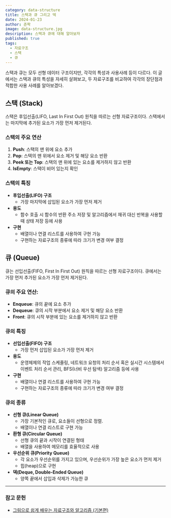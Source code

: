 ```yaml
---
category: data-structure
title: 스택과 큐 그리고 덱
date: 2024-01-23
author: 준팍
image: data-structure.jpg
description: 스택과 큐에 대해 알아보자
published: true
tags:
  - 자료구조
  - 스택
  - 큐
---
```

스택과 큐는 모두 선형 데이터 구조이지만, 각각의 특성과 사용사례 등이 다르다.
이 글에서는 스택과 큐의 특성을 자세히 살펴보고, 
두 자료구조를 비교하여 각각의 장단점과 적합한 사용 사례를 알아보겠다.


## 스택 (Stack)

스택은 후입선출(LIFO, Last In First Out) 원칙을 따르는 선형 자료구조이다. 
스택에서는 마지막에 추가된 요소가 가장 먼저 제거된다.

### 스택의 주요 연산

1. **Push**: 스택의 맨 위에 요소 추가
2. **Pop**: 스택의 맨 위에서 요소 제거 및 해당 요소 반환
3. **Peek 또는 Top**: 스택의 맨 위에 있는 요소를 제거하지 않고 반환
4. **IsEmpty**: 스택이 비어 있는지 확인

### 스택의 특징

- **후입선출(LIFO) 구조**
	- 가장 마지막에 삽입된 요소가 가장 먼저 제거
- **용도**
	- 함수 호출 시 함수의 반환 주소 저장 및 알고리즘에서 재귀 대신 반복을 사용할 때 상태 저장 등에 사용
- **구현**
	- 배열이나 연결 리스트를 사용하여 구현 가능 
	- 구현하는 자료구조의 종류에 따라 크기가 변경 여부 결정


## 큐 (Queue)

큐는 선입선출(FIFO, First In First Out) 원칙을 따르는 선형 자료구조이다. 
큐에서는 가장 먼저 추가된 요소가 가장 먼저 제거된다.

### 큐의 주요 연산:

- **Enqueue**: 큐의 끝에 요소 추가
- **Dequeue**: 큐의 시작 부분에서 요소 제거 및 해당 요소 반환
- **Front**: 큐의 시작 부분에 있는 요소를 제거하지 않고 반환

### 큐의 특징

- **선입선출(FIFO) 구조**
	- 가장 먼저 삽입된 요소가 가장 먼저 제거
- **용도**
	- 운영체제의 작업 스케줄링, 네트워크 요청의 처리 순서 혹은 실시간 시스템에서 이벤트 처리 순서 관리, BFS(너비 우선 탐색) 알고리즘 등에 사용
- **구현**
	- 배열이나 연결 리스트를 사용하여 구현 가능 
	- 구현하는 자료구조의 종류에 따라 크기가 변경 여부 결정

### 큐의 종류

- **선형 큐(Linear Queue)**
	- 가장 기본적인 큐로, 요소들이 선형으로 정렬.
	- 배열이나 연결 리스트로 구현 가능
- **환형 큐(Circular Queue)**
	- 선형 큐의 끝과 시작이 연결된 형태
	- 배열을 사용하여 메모리를 효율적으로 사용
- **우선순위 큐(Priority Queue)**
	- 각 요소가 우선순위를 가지고 있으며, 우선순위가 가장 높은 요소가 먼저 제거
	- 힙(heap)으로 구현
- **덱(Deque, Double-Ended Queue)**
	- 양쪽 끝에서 삽입과 삭제가 가능한 큐


---

### 참고 문헌

- [그림으로 쉽게 배우는 자료구조와 알고리즘 (기본편)](https://www.inflearn.com/course/%EC%9E%90%EB%A3%8C%EA%B5%AC%EC%A1%B0-%EC%95%8C%EA%B3%A0%EB%A6%AC%EC%A6%98-%EA%B8%B0%EB%B3%B8/dashboard)
